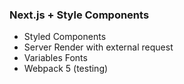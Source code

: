 ### Next.js + Style Components

* Styled Components
* Server Render with external request
* Variables Fonts
* Webpack 5 (testing)
